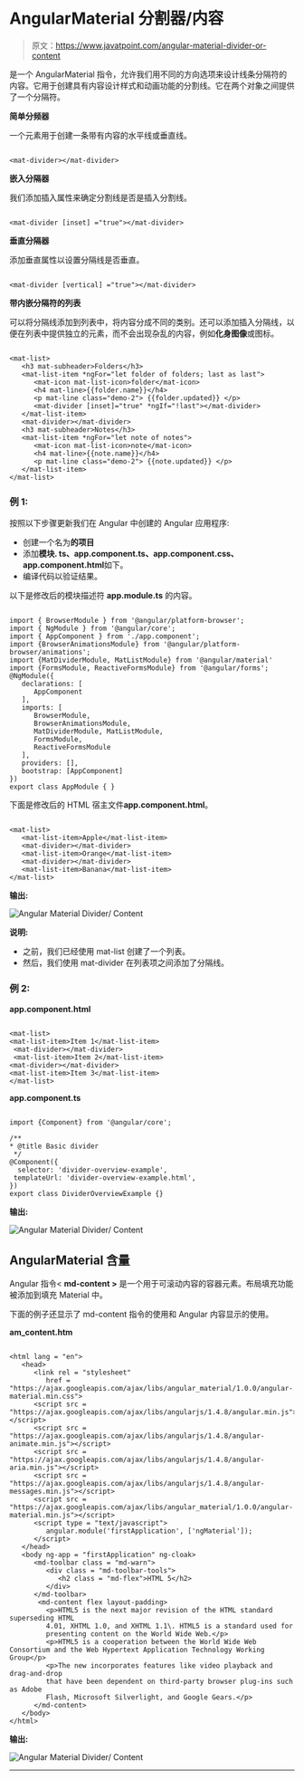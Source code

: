 # AngularMaterial 分割器/内容

> 原文：<https://www.javatpoint.com/angular-material-divider-or-content>

<mat-divider>是一个 AngularMaterial 指令，允许我们用不同的方向选项来设计线条分隔符的内容。它用于创建具有内容设计样式和动画功能的分割线。它在两个对象之间提供了一个分隔符。</mat-divider>

**简单分频器**

一个<matte-divider>元素用于创建一条带有内容的水平线或垂直线。</matte-divider>

```

<mat-divider></mat-divider>

```

**嵌入分隔器**

我们添加插入属性来确定分割线是否是插入分割线。

```

<mat-divider [inset] ="true"></mat-divider>

```

**垂直分隔器**

添加垂直属性以设置分隔线是否垂直。

```

<mat-divider [vertical] ="true"></mat-divider>

```

**带内嵌分隔符的列表**

可以将分隔线添加到列表中，将内容分成不同的类别。还可以添加插入分隔线，以便在列表中提供独立的元素，而不会出现杂乱的内容，例如**化身图像**或图标。

```

<mat-list>
   <h3 mat-subheader>Folders</h3>
   <mat-list-item *ngFor="let folder of folders; last as last">
      <mat-icon mat-list-icon>folder</mat-icon>
      <h4 mat-line>{{folder.name}}</h4>
      <p mat-line class="demo-2"> {{folder.updated}} </p>
      <mat-divider [inset]="true" *ngIf="!last"></mat-divider>
   </mat-list-item>
   <mat-divider></mat-divider>
   <h3 mat-subheader>Notes</h3>
   <mat-list-item *ngFor="let note of notes">
      <mat-icon mat-list-icon>note</mat-icon>
      <h4 mat-line>{{note.name}}</h4>
      <p mat-line class="demo-2"> {{note.updated}} </p>
   </mat-list-item>
</mat-list>

```

### 例 1:

按照以下步骤更新我们在 Angular 中创建的 Angular 应用程序:

*   创建一个名为**的项目**
*   添加**模块. ts、app.component.ts、app.component.css、app.component.html**如下。
*   编译代码以验证结果。

以下是修改后的模块描述符 **app.module.ts** 的内容。

```

import { BrowserModule } from '@angular/platform-browser';
import { NgModule } from '@angular/core';
import { AppComponent } from './app.component';
import {BrowserAnimationsModule} from '@angular/platform-browser/animations';
import {MatDividerModule, MatListModule} from '@angular/material'
import {FormsModule, ReactiveFormsModule} from '@angular/forms';
@NgModule({
   declarations: [
      AppComponent
   ],
   imports: [
      BrowserModule,
      BrowserAnimationsModule,
      MatDividerModule, MatListModule,
      FormsModule,
      ReactiveFormsModule
   ],
   providers: [],
   bootstrap: [AppComponent]
})
export class AppModule { }

```

下面是修改后的 HTML 宿主文件**app.component.html**。

```

<mat-list>
   <mat-list-item>Apple</mat-list-item>
   <mat-divider></mat-divider>
   <mat-list-item>Orange</mat-list-item>
   <mat-divider></mat-divider>
   <mat-list-item>Banana</mat-list-item>
</mat-list>

```

**输出:**

![Angular Material Divider/ Content](img/1cef322c29151f597ba0fe3d3c039d85.png)

**说明:**

*   之前，我们已经使用 mat-list 创建了一个列表。
*   然后，我们使用 mat-divider 在列表项之间添加了分隔线。

### 例 2:

**app.component.html**

```

<mat-list>
<mat-list-item>Item 1</mat-list-item>
 <mat-divider></mat-divider>
 <mat-list-item>Item 2</mat-list-item>
<mat-divider></mat-divider>
<mat-list-item>Item 3</mat-list-item>
</mat-list>

```

**app.component.ts**

```

import {Component} from '@angular/core';

/**
* @title Basic divider
 */
@Component({
  selector: 'divider-overview-example',
 templateUrl: 'divider-overview-example.html',
})
export class DividerOverviewExample {}

```

**输出:**

![Angular Material Divider/ Content](img/bd07ec6045750ed7b965b85a857e6237.png)

## AngularMaterial 含量

Angular 指令< **md-content >** 是一个用于可滚动内容的容器元素。布局填充功能被添加到填充 Material 中。

下面的例子还显示了 md-content 指令的使用和 Angular 内容显示的使用。

**am_content.htm**

```

<html lang = "en">
   <head>
      <link rel = "stylesheet"
         href = "https://ajax.googleapis.com/ajax/libs/angular_material/1.0.0/angular-material.min.css">
      <script src = "https://ajax.googleapis.com/ajax/libs/angularjs/1.4.8/angular.min.js"></script>
      <script src = "https://ajax.googleapis.com/ajax/libs/angularjs/1.4.8/angular-animate.min.js"></script>
      <script src = "https://ajax.googleapis.com/ajax/libs/angularjs/1.4.8/angular-aria.min.js"></script>
      <script src = "https://ajax.googleapis.com/ajax/libs/angularjs/1.4.8/angular-messages.min.js"></script>
      <script src = "https://ajax.googleapis.com/ajax/libs/angular_material/1.0.0/angular-material.min.js"></script>
      <script type = "text/javascript">    
         angular.module('firstApplication', ['ngMaterial']);
      </script>
   </head>
   <body ng-app = "firstApplication" ng-cloak>
      <md-toolbar class = "md-warn">
         <div class = "md-toolbar-tools">
            <h2 class = "md-flex">HTML 5</h2>
         </div>
      </md-toolbar>
       <md-content flex layout-padding>
         <p>HTML5 is the next major revision of the HTML standard superseding HTML
         4.01, XHTML 1.0, and XHTML 1.1\. HTML5 is a standard used for 
         presenting content on the World Wide Web.</p>
         <p>HTML5 is a cooperation between the World Wide Web Consortium and the Web Hypertext Application Technology Working Group</p>         
         <p>The new incorporates features like video playback and drag-and-drop
         that have been dependent on third-party browser plug-ins such as Adobe
         Flash, Microsoft Silverlight, and Google Gears.</p>
      </md-content>
   </body>
</html>

```

**输出:**

![Angular Material Divider/ Content](img/7d73276d238660bad48a5e2e3ea58297.png)

* * *